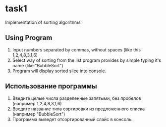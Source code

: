 # task1 
Implementation of sorting algorithms 
## Using Program 
1. Input numbers separated by commas, without spaces (like this 1,2,4,8,3,1,6) 
2. Select way of sorting from the list program provides by simple typing it's name (like "BubbleSort") 
3. Program will display sorted slice into console. 

## Использование программы 
1. Введите целые числа разделенные запятыми, без пробелов (например 1,2,4,8,3,1,6) 
2. Введите название типа сортировки из предложенного списка (например "BubbleSort") 
3. Программа выведет отсортированный слайс в консоль. 
